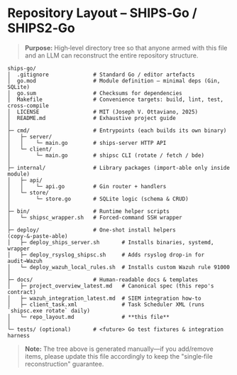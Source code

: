 # Repository Layout – SHIPS‑Go / SHIPS2‑Go

> **Purpose:** High‑level directory tree so that anyone armed with this file and an LLM can reconstruct the entire repository structure.

```text
ships-go/
│  .gitignore              # Standard Go / editor artefacts
│  go.mod                  # Module definition – minimal deps (Gin, SQLite)
│  go.sum                  # Checksums for dependencies
│  Makefile                # Convenience targets: build, lint, test, cross‑compile
│  LICENSE                 # MIT (Joseph V. Ottaviano, 2025)
│  README.md               # Exhaustive project guide
│
├─ cmd/                    # Entrypoints (each builds its own binary)
│   ├─ server/
│   │    └─ main.go        # ships‑server HTTP API
│   └─ client/
│        └─ main.go        # shipsc CLI (rotate / fetch / bde)
│
├─ internal/               # Library packages (import‑able only inside module)
│   ├─ api/
│   │    └─ api.go         # Gin router + handlers
│   └─ store/
│        └─ store.go       # SQLite logic (schema & CRUD)
│
├─ bin/                    # Runtime helper scripts
│   └─ shipsc_wrapper.sh   # Forced‑command SSH wrapper
│
├─ deploy/                 # One‑shot install helpers (copy‑&‑paste‑able)
│   ├─ deploy_ships_server.sh       # Installs binaries, systemd, wrapper
│   ├─ deploy_rsyslog_shipsc.sh     # Adds rsyslog drop‑in for audit→Wazuh
│   └─ deploy_wazuh_local_rules.sh  # Installs custom Wazuh rule 91000
│
├─ docs/                   # Human‑readable docs & templates
│   ├─ project_overview_latest.md   # Canonical spec (this repo's contract)
│   ├─ wazuh_integration_latest.md  # SIEM integration how‑to
│   ├─ client_task.xml              # Task Scheduler XML (runs `shipsc.exe rotate` daily)
│   └─ repo_layout.md               # **this file**
│
└─ tests/ (optional)       # <future> Go test fixtures & integration harness
```

> **Note:** The tree above is generated manually—if you add/remove items, please update this file accordingly to keep the "single‑file reconstruction" guarantee.